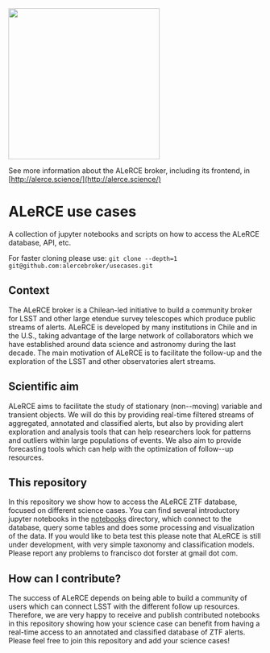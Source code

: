 <img src="http://alerce.science/wp-content/uploads/2017/08/CM-768x302.png" width="300">

See more information about the ALeRCE broker, including its frontend, in [http://alerce.science/](http://alerce.science/)


# ALeRCE use cases

A collection of jupyter notebooks and scripts on how to access the ALeRCE database, API, etc.

For faster cloning please use: `git clone --depth=1 git@github.com:alercebroker/usecases.git`

## Context

The ALeRCE broker is a Chilean-led initiative to build a community broker for LSST and other large etendue survey telescopes which produce public streams of alerts. ALeRCE is developed by many institutions in Chile and in the U.S., taking advantage of the large network of collaborators which we have established around data science and astronomy during the last decade. The main motivation of ALeRCE is to facilitate the follow-up and the exploration of the LSST and other observatories alert streams.

## Scientific aim

ALeRCE aims to facilitate the study of stationary (non--moving) variable and transient objects. We will do this by providing real-time filtered streams of aggregated, annotated and classified alerts, but also by providing alert exploration and analysis tools that can help researchers look for patterns and outliers within large populations of events. We also aim to provide forecasting tools which can help with the optimization of follow--up resources.

## This repository

In this repository we show how to access the ALeRCE ZTF database, focused on different science cases. You can find several introductory jupyter notebooks in the [notebooks](https://github.com/alercebroker/usecases/tree/master/notebooks) directory, which connect to the database, query some tables and does some processing and visualization of the data. If you would like to beta test this please note that ALeRCE is still under development, with very simple taxonomy and classification models. Please report any problems to francisco dot forster at gmail dot com.

## How can I contribute?

The success of ALeRCE depends on being able to build a community of users which can connect LSST with the different follow up resources. Therefore, we are very happy to receive and publish contributed notebooks in this repository showing how your science case can benefit from having a real-time access to an annotated and classified database of ZTF alerts. Please feel free to join this repository and add your science cases!
